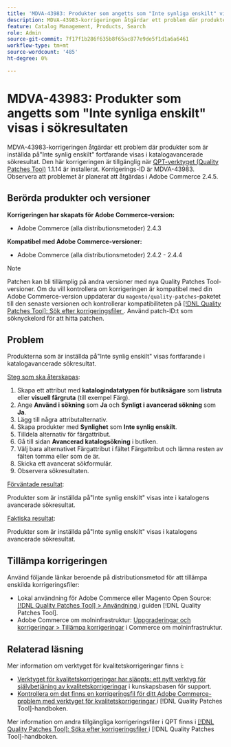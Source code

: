 ```yaml
---
title: 'MDVA-43983: Produkter som angetts som "Inte synliga enskilt" visas i sökresultaten'
description: MDVA-43983-korrigeringen åtgärdar ett problem där produkter som är inställda på"Inte synlig enskilt" fortfarande visas i katalogavancerade sökresultat. Den här korrigeringen är tillgänglig när [QPT-verktyget (Quality Patches Tool)](https://experienceleague.adobe.com/sv/docs/commerce-knowledge-base/kb/announcements/commerce-announcements/magento-quality-patches-released-new-tool-to-self-serve-quality-patches) 1.1.14 är installerat. Korrigerings-ID är MDVA-43983. Observera att problemet är planerat att åtgärdas i Adobe Commerce 2.4.5.
feature: Catalog Management, Products, Search
role: Admin
source-git-commit: 7f17f1b286f635b8f65ac877e9de5f1d1a6a6461
workflow-type: tm+mt
source-wordcount: '485'
ht-degree: 0%

---
```


# MDVA-43983: Produkter som angetts som &quot;Inte synliga enskilt&quot; visas i sökresultaten

MDVA-43983-korrigeringen åtgärdar ett problem där produkter som är inställda på&quot;Inte synlig enskilt&quot; fortfarande visas i katalogavancerade sökresultat. Den här korrigeringen är tillgänglig när [QPT-verktyget (Quality Patches Tool)](https://experienceleague.adobe.com/sv/docs/commerce-knowledge-base/kb/announcements/commerce-announcements/magento-quality-patches-released-new-tool-to-self-serve-quality-patches) 1.1.14 är installerat. Korrigerings-ID är MDVA-43983. Observera att problemet är planerat att åtgärdas i Adobe Commerce 2.4.5.

## Berörda produkter och versioner

**Korrigeringen har skapats för Adobe Commerce-version:**

* Adobe Commerce (alla distributionsmetoder) 2.4.3

**Kompatibel med Adobe Commerce-versioner:**

* Adobe Commerce (alla distributionsmetoder) 2.4.2 - 2.4.4

>[!NOTE]
>
>Patchen kan bli tillämplig på andra versioner med nya Quality Patches Tool-versioner. Om du vill kontrollera om korrigeringen är kompatibel med din Adobe Commerce-version uppdaterar du `magento/quality-patches`-paketet till den senaste versionen och kontrollerar kompatibiliteten på [[!DNL Quality Patches Tool]: Sök efter korrigeringsfiler ](https://experienceleague.adobe.com/sv/docs/commerce-knowledge-base/kb/announcements/commerce-announcements/magento-quality-patches-released-new-tool-to-self-serve-quality-patches). Använd patch-ID:t som söknyckelord för att hitta patchen.

## Problem

Produkterna som är inställda på&quot;Inte synlig enskilt&quot; visas fortfarande i katalogavancerade sökresultat.

<u>Steg som ska återskapas</u>:

1. Skapa ett attribut med **katalogindatatypen för butiksägare** som **listruta** eller **visuell färgruta** (till exempel Färg).
1. Ange **Använd i sökning** som **Ja** och **Synligt i avancerad sökning** som **Ja**.
1. Lägg till några attributalternativ.
1. Skapa produkter med **Synlighet** som **Inte synlig enskilt**.
1. Tilldela alternativ för färgattribut.
1. Gå till sidan **Avancerad katalogsökning** i butiken.
1. Välj bara alternativet Färgattribut i fältet Färgattribut och lämna resten av fälten tomma eller som de är.
1. Skicka ett avancerat sökformulär.
1. Observera sökresultaten.

<u>Förväntade resultat</u>:

Produkter som är inställda på&quot;Inte synlig enskilt&quot; visas inte i katalogens avancerade sökresultat.

<u>Faktiska resultat</u>:

Produkter som är inställda på&quot;Inte synlig enskilt&quot; visas i katalogens avancerade sökresultat.

## Tillämpa korrigeringen

Använd följande länkar beroende på distributionsmetod för att tillämpa enskilda korrigeringsfiler:

* Lokal användning för Adobe Commerce eller Magento Open Source: [[!DNL Quality Patches Tool] > Användning ](/help/tools/quality-patches-tool/usage.md) i guiden [!DNL Quality Patches Tool].
* Adobe Commerce om molninfrastruktur: [Uppgraderingar och korrigeringar > Tillämpa korrigeringar](https://experienceleague.adobe.com/docs/commerce-cloud-service/user-guide/develop/upgrade/apply-patches.html?lang=sv-SE) i Commerce om molninfrastruktur.

## Relaterad läsning

Mer information om verktyget för kvalitetskorrigeringar finns i:

* [Verktyget för kvalitetskorrigeringar har släppts: ett nytt verktyg för självbetjäning av kvalitetskorrigeringar](https://experienceleague.adobe.com/sv/docs/commerce-knowledge-base/kb/announcements/commerce-announcements/magento-quality-patches-released-new-tool-to-self-serve-quality-patches) i kunskapsbasen för support.
* [Kontrollera om det finns en korrigeringsfil för ditt Adobe Commerce-problem med verktyget för kvalitetskorrigeringar ](/help/tools/quality-patches-tool/patches-available-in-qpt/check-patch-for-magento-issue-with-magento-quality-patches.md) i [!DNL Quality Patches Tool]-handboken.

Mer information om andra tillgängliga korrigeringsfiler i QPT finns i [[!DNL Quality Patches Tool]: Söka efter korrigeringsfiler ](https://experienceleague.adobe.com/tools/commerce-quality-patches/index.html?lang=sv-SE) i [!DNL Quality Patches Tool]-handboken.

